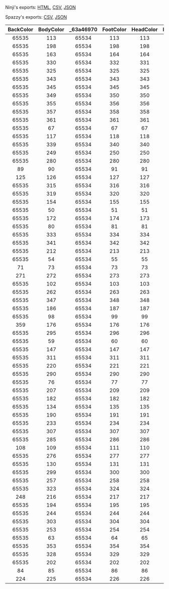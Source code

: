 Ninji's exports: [HTML](https://wuffs.org/acnh/bcsv_160/html/MessageCardDesignParam.html), [CSV](https://wuffs.org/acnh/bcsv_160/csv/MessageCardDesignParam.csv), [JSON](https://wuffs.org/acnh/bcsv_160/json/MessageCardDesignParam.json)

Spazzy's exports: [CSV](https://github.com/McSpazzy/acnh-csv/blob/master/MessageCardDesignParam.csv), [JSON](https://github.com/McSpazzy/acnh-json/blob/master/MessageCardDesignParam.json)

| BackColor | BodyColor | _63a46970 | FootColor | HeadColor | PenColor1 | PenColor2 | PenColor3 | PenColor4 | RuleColor | SelectableBeginDate1 | SelectableBeginDate2 | SelectableEndDate1 | SelectableEndDate2 | TextLotId | _84818e10 | UniqueID | Kind | ResourceName | SelectableSeason | UnlockTrigger |
|:--:|:--:|:--:|:--:|:--:|:--:|:--:|:--:|:--:|:--:|:--:|:--:|:--:|:--:|:--:|:--:|:--:|:--:|:--:|:--:|:--:|
| 65535 | 113 | 65534 | 113 | 113 | 113 | 114 | 115 | 116 | 1 | 0 | 0 | 0 | 0 | -1 | 65535 | 387 | 0 | 'MsgAcademy00' | 0 | 1 | 
| 65535 | 198 | 65534 | 198 | 198 | 1 | 2 | 3 | 4 | 1 | 0 | 0 | 0 | 0 | -1 | 65535 | 403 | 0 | 'MsgNewyear01' | 0 | 1 | 
| 65535 | 163 | 65534 | 164 | 164 | 1 | 2 | 3 | 4 | 1 | 0 | 0 | 0 | 0 | -1 | 65535 | 411 | 0 | 'MsgTotakeke00' | 0 | 1 | 
| 65535 | 330 | 65534 | 332 | 331 | 1 | 2 | 3 | 4 | 1 | 0 | 0 | 0 | 0 | -1 | 65535 | 427 | 0 | 'MsgFish00' | 0 | 1 | 
| 65535 | 325 | 65534 | 325 | 325 | 1 | 2 | 3 | 4 | 1 | 0 | 0 | 0 | 0 | -1 | 65535 | 428 | 0 | 'MsgInsect00' | 0 | 1 | 
| 65535 | 343 | 65534 | 343 | 343 | 1 | 2 | 3 | 4 | 1 | 0 | 0 | 0 | 0 | -1 | 65535 | 429 | 0 | 'MsgBank00' | 0 | 1 | 
| 65535 | 345 | 65534 | 345 | 345 | 1 | 2 | 3 | 4 | 1 | 0 | 0 | 0 | 0 | -1 | 65535 | 430 | 0 | 'MsgMilage00' | 0 | 1 | 
| 65535 | 349 | 65534 | 350 | 350 | 1 | 2 | 3 | 4 | 1 | 0 | 0 | 0 | 0 | -1 | 65535 | 431 | 0 | 'MsgDal00' | 0 | 1 | 
| 65535 | 355 | 65534 | 356 | 356 | 1 | 2 | 3 | 4 | 1 | 0 | 0 | 0 | 0 | -1 | 65535 | 433 | 0 | 'MsgFall03' | 3 | 0 | 
| 65535 | 357 | 65534 | 358 | 358 | 1 | 2 | 3 | 4 | 1 | 0 | 0 | 0 | 0 | -1 | 65535 | 434 | 0 | 'MsgShopping00' | 0 | 2 | 
| 65535 | 361 | 65534 | 361 | 361 | 1 | 2 | 3 | 4 | 1 | 0 | 0 | 0 | 0 | -1 | 65535 | 435 | 0 | 'MsgTsunekichi00' | 0 | 1 | 
| 65535 | 67 | 65534 | 67 | 67 | 68 | 69 | 70 | 4 | 1 | 0 | 0 | 0 | 0 | -1 | 65535 | 0 | 0 | 'MsgOther01' | 0 | 0 | 
| 65535 | 117 | 65534 | 118 | 118 | 117 | 118 | 119 | 120 | 1 | 116 | 0 | 214 | 0 | -1 | 65535 | 364 | 0 | 'MsgValentine01' | 5 | 0 | 
| 65535 | 339 | 65534 | 340 | 340 | 1 | 2 | 3 | 4 | 1 | 0 | 0 | 0 | 0 | -1 | 65535 | 397 | 0 | 'MsgEncourage00' | 0 | 0 | 
| 65535 | 249 | 65534 | 250 | 250 | 1 | 2 | 3 | 4 | 1 | 0 | 0 | 0 | 0 | -1 | 65535 | 405 | 0 | 'MsgOther06' | 0 | 0 | 
| 65535 | 280 | 65534 | 280 | 280 | 1 | 2 | 3 | 4 | 1 | 0 | 0 | 0 | 0 | -1 | 65535 | 389 | 0 | 'MsgBirthday00' | 0 | 0 | 
| 89 | 90 | 65534 | 91 | 91 | 90 | 91 | 92 | 93 | 1 | 0 | 0 | 0 | 0 | -1 | 65535 | 391 | 0 | 'MsgBirthday02' | 0 | 0 | 
| 125 | 126 | 65534 | 127 | 127 | 126 | 127 | 128 | 129 | 1 | 916 | 0 | 1130 | 0 | -1 | 65535 | 357 | 0 | 'MsgThanksgiving00' | 5 | 0 | 
| 65535 | 315 | 65534 | 316 | 316 | 1 | 2 | 3 | 4 | 1 | 0 | 0 | 0 | 0 | -1 | 65535 | 356 | 0 | 'MsgActive01' | 0 | 0 | 
| 65535 | 319 | 65534 | 320 | 320 | 1 | 2 | 3 | 4 | 1 | 0 | 0 | 0 | 0 | -1 | 65535 | 370 | 0 | 'MsgWinter01' | 4 | 0 | 
| 65535 | 154 | 65534 | 155 | 155 | 154 | 155 | 156 | 157 | 1 | 0 | 0 | 0 | 0 | -1 | 65535 | 363 | 0 | 'MsgSympathy00' | 0 | 0 | 
| 65535 | 50 | 65534 | 51 | 51 | 50 | 51 | 52 | 53 | 1 | 0 | 0 | 0 | 0 | -1 | 65535 | 367 | 0 | 'MsgWinter00' | 4 | 0 | 
| 65535 | 172 | 65534 | 174 | 173 | 1 | 2 | 3 | 4 | 1 | 0 | 0 | 0 | 0 | -1 | 65535 | 394 | 0 | 'MsgCute01' | 0 | 0 | 
| 65535 | 80 | 65534 | 81 | 81 | 80 | 81 | 82 | 83 | 1 | 0 | 0 | 0 | 0 | -1 | 65535 | 373 | 0 | 'MsgSpring02' | 1 | 0 | 
| 65535 | 333 | 65534 | 334 | 334 | 1 | 2 | 3 | 4 | 1 | 0 | 0 | 0 | 0 | -1 | 65535 | 388 | 0 | 'MsgBaby00' | 0 | 0 | 
| 65535 | 341 | 65534 | 342 | 342 | 1 | 2 | 3 | 4 | 1 | 0 | 0 | 0 | 0 | -1 | 65535 | 390 | 0 | 'MsgBirthday01' | 0 | 0 | 
| 65535 | 212 | 65534 | 213 | 213 | 1 | 2 | 3 | 4 | 1 | 0 | 0 | 0 | 0 | -1 | 65535 | 410 | 0 | 'MsgThankyou00' | 0 | 0 | 
| 65535 | 54 | 65534 | 55 | 55 | 50 | 55 | 56 | 57 | 1 | 0 | 0 | 0 | 0 | -1 | 65535 | 379 | 0 | 'MsgSpring00' | 1 | 0 | 
| 71 | 73 | 65534 | 73 | 73 | 72 | 73 | 74 | 75 | 1 | 1120 | 0 | 110 | 0 | -1 | 65535 | 383 | 0 | 'MsgChristmas02' | 5 | 0 | 
| 271 | 272 | 65534 | 273 | 273 | 272 | 273 | 274 | 275 | 1 | 0 | 0 | 0 | 0 | -1 | 65535 | 384 | 0 | 'MsgElegant00' | 0 | 0 | 
| 65535 | 102 | 65534 | 103 | 103 | 1 | 2 | 3 | 4 | 1 | 0 | 0 | 0 | 0 | -1 | 65535 | 393 | 0 | 'MsgCool00' | 0 | 0 | 
| 65535 | 262 | 65534 | 263 | 263 | 262 | 263 | 264 | 265 | 1 | 0 | 0 | 0 | 0 | -1 | 65535 | 371 | 0 | 'MsgLove00' | 0 | 0 | 
| 65535 | 347 | 65534 | 348 | 348 | 1 | 2 | 3 | 4 | 1 | 1120 | 0 | 110 | 0 | -1 | 65535 | 377 | 0 | 'MsgChristmas01' | 5 | 0 | 
| 65535 | 186 | 65534 | 187 | 187 | 186 | 187 | 188 | 189 | 1 | 0 | 0 | 0 | 0 | -1 | 65535 | 380 | 0 | 'MsgThankyou01' | 0 | 0 | 
| 65535 | 98 | 65534 | 99 | 99 | 98 | 99 | 100 | 101 | 1 | 0 | 0 | 0 | 0 | -1 | 65535 | 408 | 0 | 'MsgSummer00' | 0 | 0 | 
| 359 | 176 | 65534 | 176 | 176 | 1 | 2 | 3 | 4 | 1 | 315 | 0 | 510 | 0 | -1 | 65535 | 395 | 0 | 'MsgEaster00' | 5 | 0 | 
| 65535 | 295 | 65534 | 296 | 296 | 295 | 296 | 297 | 298 | 1 | 0 | 0 | 0 | 0 | -1 | 65535 | 365 | 0 | 'MsgActive00' | 0 | 0 | 
| 65535 | 59 | 65534 | 60 | 60 | 59 | 60 | 61 | 62 | 1 | 0 | 0 | 0 | 0 | -1 | 65535 | 386 | 0 | 'MsgFall02' | 3 | 0 | 
| 65535 | 147 | 65534 | 147 | 147 | 1 | 2 | 3 | 4 | 1 | 0 | 0 | 0 | 0 | -1 | 65535 | 378 | 0 | 'MsgCute00' | 0 | 0 | 
| 65535 | 311 | 65534 | 311 | 311 | 311 | 312 | 313 | 314 | 1 | 0 | 0 | 0 | 0 | -1 | 65535 | 368 | 0 | 'MsgSimple00' | 0 | 0 | 
| 65535 | 220 | 65534 | 221 | 221 | 220 | 221 | 222 | 223 | 1 | 0 | 0 | 0 | 0 | -1 | 65535 | 360 | 0 | 'MsgGorgeous01' | 0 | 0 | 
| 65535 | 290 | 65534 | 290 | 290 | 290 | 291 | 292 | 293 | 1 | 0 | 0 | 0 | 0 | -1 | 65535 | 361 | 0 | 'MsgGraduate00' | 0 | 0 | 
| 65535 | 76 | 65534 | 77 | 77 | 76 | 77 | 78 | 79 | 1 | 0 | 0 | 0 | 0 | -1 | 65535 | 385 | 0 | 'MsgFall00' | 0 | 0 | 
| 65535 | 207 | 65534 | 209 | 209 | 207 | 209 | 210 | 211 | 1 | 0 | 0 | 0 | 0 | -1 | 65535 | 382 | 0 | 'MsgCool01' | 0 | 0 | 
| 65535 | 182 | 65534 | 182 | 182 | 1 | 2 | 3 | 4 | 1 | 1120 | 0 | 110 | 0 | -1 | 65535 | 392 | 0 | 'MsgChristmas00' | 5 | 0 | 
| 65535 | 134 | 65534 | 135 | 135 | 134 | 135 | 136 | 137 | 1 | 0 | 0 | 0 | 0 | -1 | 65535 | 359 | 0 | 'MsgOther00' | 0 | 0 | 
| 65535 | 190 | 65534 | 191 | 191 | 190 | 191 | 192 | 193 | 1 | 0 | 0 | 0 | 0 | -1 | 65535 | 413 | 0 | 'MsgWedding00' | 0 | 0 | 
| 65535 | 233 | 65534 | 234 | 234 | 233 | 234 | 235 | 236 | 1 | 0 | 0 | 0 | 0 | -1 | 65535 | 396 | 0 | 'MsgElegant01' | 0 | 0 | 
| 65535 | 307 | 65534 | 307 | 307 | 307 | 308 | 309 | 310 | 1 | 0 | 0 | 0 | 0 | -1 | 65535 | 358 | 0 | 'MsgSimple01' | 0 | 0 | 
| 65535 | 285 | 65534 | 286 | 286 | 1 | 2 | 3 | 4 | 1 | 0 | 0 | 0 | 0 | -1 | 65535 | 404 | 0 | 'MsgOther05' | 0 | 0 | 
| 108 | 109 | 65534 | 111 | 110 | 109 | 110 | 111 | 112 | 1 | 0 | 0 | 0 | 0 | -1 | 65535 | 402 | 0 | 'MsgNewyear00' | 0 | 1 | 
| 65535 | 276 | 65534 | 277 | 277 | 1 | 2 | 3 | 4 | 1 | 930 | 0 | 1031 | 0 | -1 | 65535 | 399 | 0 | 'MsgHalloween01' | 5 | 0 | 
| 65535 | 130 | 65534 | 131 | 131 | 130 | 131 | 132 | 133 | 1 | 930 | 0 | 1031 | 0 | -1 | 65535 | 398 | 0 | 'MsgHalloween00' | 5 | 0 | 
| 65535 | 299 | 65534 | 300 | 300 | 1 | 2 | 3 | 4 | 1 | 0 | 0 | 0 | 0 | -1 | 65535 | 407 | 0 | 'MsgStar00' | 0 | 0 | 
| 65535 | 257 | 65534 | 258 | 258 | 1 | 2 | 3 | 4 | 1 | 0 | 0 | 0 | 0 | -1 | 65535 | 406 | 0 | 'MsgSpring01' | 1 | 0 | 
| 65535 | 323 | 65534 | 324 | 324 | 323 | 324 | 3 | 4 | 1 | 0 | 0 | 0 | 0 | -1 | 65535 | 374 | 0 | 'MsgSnowfes00' | 4 | 0 | 
| 248 | 216 | 65534 | 217 | 217 | 1 | 2 | 3 | 4 | 1 | 501 | 1101 | 915 | 315 | -1 | 65535 | 409 | 0 | 'MsgSummer02' | 6 | 0 | 
| 65535 | 194 | 65534 | 195 | 195 | 1 | 2 | 3 | 4 | 1 | 116 | 0 | 214 | 0 | -1 | 65535 | 412 | 0 | 'MsgValentine00' | 5 | 0 | 
| 65535 | 244 | 65534 | 244 | 244 | 244 | 245 | 246 | 247 | 1 | 0 | 0 | 0 | 0 | -1 | 65535 | 362 | 0 | 'MsgOther03' | 0 | 0 | 
| 65535 | 303 | 65534 | 304 | 304 | 1 | 2 | 3 | 4 | 1 | 0 | 0 | 0 | 0 | -1 | 65535 | 414 | 0 | 'MsgWinter02' | 4 | 0 | 
| 65535 | 253 | 65534 | 254 | 254 | 1 | 2 | 3 | 4 | 1 | 0 | 0 | 0 | 0 | -1 | 65535 | 416 | 0 | 'MsgGorgeous00' | 0 | 0 | 
| 65535 | 63 | 65534 | 64 | 65 | 63 | 64 | 65 | 66 | 1 | 0 | 0 | 0 | 0 | -1 | 65535 | 366 | 0 | 'MsgSummer01' | 2 | 0 | 
| 65535 | 353 | 65534 | 354 | 354 | 1 | 2 | 3 | 4 | 1 | 0 | 0 | 0 | 0 | -1 | 65535 | 432 | 0 | 'MsgSummer03' | 2 | 0 | 
| 65535 | 328 | 65534 | 329 | 329 | 328 | 329 | 3 | 4 | 1 | 0 | 0 | 0 | 0 | -1 | 65535 | 372 | 0 | 'MsgOther04' | 0 | 0 | 
| 65535 | 202 | 65534 | 202 | 202 | 202 | 203 | 204 | 205 | 1 | 0 | 0 | 0 | 0 | -1 | 65535 | 375 | 0 | 'MsgFall01' | 3 | 0 | 
| 84 | 85 | 65534 | 86 | 86 | 85 | 86 | 87 | 88 | 1 | 501 | 0 | 531 | 0 | -1 | 65535 | 381 | 0 | 'MsgMother00' | 5 | 0 | 
| 224 | 225 | 65534 | 226 | 226 | 225 | 226 | 227 | 228 | 1 | 601 | 0 | 630 | 0 | -1 | 65535 | 376 | 0 | 'MsgFather00' | 5 | 0 | 
